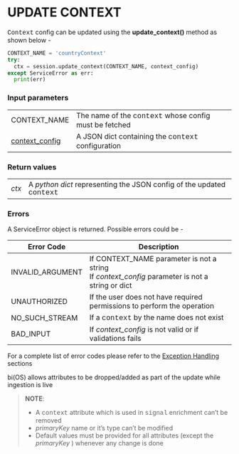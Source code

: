 # UPDATE CONTEXT
<span style="font-family:Courier New;">Context</span> config can be updated using the **update_context()** method as shown below -

```python
CONTEXT_NAME = 'countryContext'
try:
  ctx = session.update_context(CONTEXT_NAME, context_config)
except ServiceError as err:
  print(err)
```
### Input parameters

|                                                                               |                                                                                                    |
| ----------------------------------------------------------------------------- | -------------------------------------------------------------------------------------------------- |
| CONTEXT_NAME                                                                  | The name of the <span style="font-family:Courier New;">context</span> whose config must be fetched |
| [context_config](https://bios.isima.io/docs/content/developer-guide/contexts) | A JSON dict containing the <span style="font-family:Courier New;">context</span> configuration     |

### Return values

|       |                                                                                                                   |
| ----- | ----------------------------------------------------------------------------------------------------------------- |
| _ctx_ | A _python dict_ representing the JSON config of the updated <span style="font-family:Courier New;">context</span> |

### Errors

A ServiceError object is returned. Possible errors could be -

| Error Code       | Description                                                                                         |
| ---------------- | --------------------------------------------------------------------------------------------------- |
| INVALID_ARGUMENT | If CONTEXT_NAME parameter is not a string<br/>If _context_config_ parameter is not a string or dict |
| UNAUTHORIZED     | If the user does not have required permissions to perform the operation                             |
| NO_SUCH_STREAM   | If a <span style="font-family:Courier New;">context</span> by the name does not exist               |
| BAD_INPUT        | If _context_config_ is not valid or if validations fails                                            |

For a complete list of error codes please refer to the [Exception Handling](https://bios.isima.io/docs/content/developer-guide/exceptions) sections

bi(OS) allows attributes to be dropped/added as part of the update while ingestion is live
>
>**NOTE**:
>
> * A <span style="font-family:Courier New;">context</span> attribute which is used in <span style="font-family:Courier New;">signal</span> enrichment can’t be removed
> * _primaryKey_ name or it’s type can’t be modified
> * Default values must be provided for all attributes (except the _primaryKey_
    ) whenever any change is done
